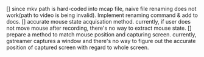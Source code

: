 [] since mkv path is hard-coded into mcap file, naive file renaming does not work(path to video is being invalid). Implement renaming command & add to docs.
[] accurate mouse state acquisation method. currently, if user does not move mouse after recording, there's no way to extract mouse state.
[] prepare a method to match mouse position and capturing screen. currently, gstreamer captures a window and there's no way to figure out the accurate position of captured screen with regard to whole screen.